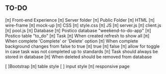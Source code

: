 ## TO-DO

[π] Front-end Experience
[π] Server folder
    [π] Public Folder
        [π] HTML
            [π] wire-frame
            [π] mock-up
        [π] CSS
            [π] style.css
        [π] JS
            [π] server.js
            [π] client.js
            [π] pool.js
[π] Database
    [π] Postico database "weekend-to-do-app"
        [π] Postico table "to_do"
[π] Task
    [π] When created refresh to show all
    [π] When complete 'Complete' or 'Delete' option
        [π] When complete background changes from false to true
            [π] true
            [π] false
            [π] allow for toggle in case task was not completed up to standards
    [π] Task should always be stored in database
    [π] When deleted should be removed from database

[ ]Bootstrap
    [π] table style
    [ ] input style
    [π] responsive page



